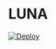 # LUNA
[![Deploy](https://www.herokucdn.com/deploy/button.svg)](https://heroku.com/deploy?template=https://github.com/Pramyavincy/testmusic1)






